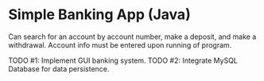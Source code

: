# Simple Banking App (Java)

Can search for an account by account number, make a deposit, and make a withdrawal. Account info must be entered upon running of program.

TODO #1: Implement GUI banking system.
TODO #2: Integrate MySQL Database for data persistence.
